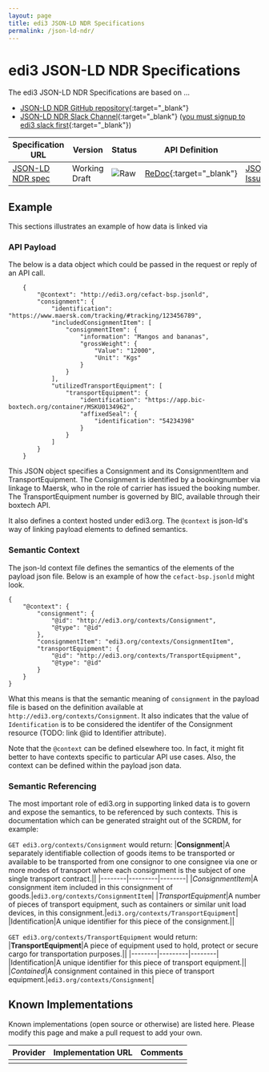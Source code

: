 ```yaml
---
layout: page
title: edi3 JSON-LD NDR Specifications
permalink: /json-ld-ndr/
---
```


# edi3 JSON-LD NDR Specifications

The edi3 JSON-LD NDR Specifications are based on ...

* [JSON-LD NDR GitHub repository](https://github.com/edi3/edi3-json-ld-ndr){:target="_blank"}
* [JSON-LD NDR Slack Channel](https://edi3.slack.com/messages/spec-json-ld-ndr/){:target="_blank"} ([you must signup to edi3 slack first](https://join.slack.com/t/edi3/shared_invite/enQtNTY5OTkzMjQ0NjcyLTM1MzYyNjg5M2RlMWIyZjUzMDBlNWQ3OWIyZTNhMDhhN2UzYjIyMjk4M2VhM2ViNzhhM2Y1OWE0Y2FhYTc1ZTg){:target="_blank"})

| Specification URL | Version | Status | API Definition | Issues List |
| ----------------- | ------  | ------ | -------------- | ----------- |
| [JSON-LD NDR spec](//edi3.org/specs/edi3-json-ld-ndr/master/) | Working Draft | ![Raw](//rfc.unprotocols.org/spec:2/COSS/raw.svg) | [ReDoc](//edi3.org/specs/edi3-json-ld-ndr/master/redoc-static.html){:target="_blank"} |  [JSON-LD NDR Issues](https://github.com/edi3/edi3-json-ld-ndr/issues){:target="_blank"}  |


## Example
This sections illustrates an example of how data is linked via 

### API Payload
The below is a data object which could be passed in the request or reply of an API call. 

```
	{
		"@context": "http://edi3.org/cefact-bsp.jsonld",
		"consignment": {
			"identification": "https://www.maersk.com/tracking/#tracking/123456789",
			"includedConsignmentItem": [
				"consignmentItem": {
					"information": "Mangos and bananas",
					"grossWeight": {
						"Value": "12000",
						"Unit": "Kgs"
					}
				}
			],
			"utilizedTransportEquipment": [
				"transportEquipment": {
					"identification": "https://app.bic-boxtech.org/container/MSKU0134962",
					"affixedSeal": {
						"identification": "54234398"
					}
				}
			]
		}
	}
```

This JSON object specifies a Consignment and its ConsignmentItem and TransportEquipment. The Consignment is identified by a bookingnumber via linkage to Maersk, who in the role of carrier has issued the booking number. The TransportEquipment number is governed by BIC, available through their boxtech API. 

It also defines a context hosted under edi3.org. The `@context` is json-ld's way of linking payload elements to defined semantics. 

### Semantic Context
The json-ld context file defines the semantics of the elements of the payload json file. Below is an example of how the `cefact-bsp.jsonld` might look. 

```
{
	"@context": {
		"consignment": { 
			"@id": "http://edi3.org/contexts/Consignment",  
			"@type": "@id" 
		},
		"consignmentItem": "edi3.org/contexts/ConsignmentItem",
		"transportEquipment": {
			"@id": "http://edi3.org/contexts/TransportEquipment", 
			"@type": "@id" 
		}
	}
}
```
What this means is that the semantic meaning of `consignment` in the payload file is based on the definition available at `http://edi3.org/contexts/Consignment`. It also indicates that the value of `Identification` is to be considered the identifer of the Consignment resource (TODO: link @id to Identifier attribute).

Note that the `@context` can be defined elsewhere too. In fact, it might fit better to have contexts specific to particular API use cases. Also, the context can be defined within the payload json data. 

### Semantic Referencing
The most important role of edi3.org in supporting linked data is to govern and expose the semantics, to be referenced by such contexts. This is documentation which can be generated straight out of the SCRDM, for example:

`GET edi3.org/contexts/Consignment` would return:
|**Consignment**|A separately identifiable collection of goods items to be transported or available to be transported from one consignor to one consignee via one or more modes of transport where each consignment is the subject of one single transport contract.||
|--------|---------|--------|
|*ConsignmentItem*|A consignment item included in this consignment of goods.|`edi3.org/contexts/ConsignmentItem`|
|*TransportEquipment*|A number of pieces of transport equipment, such as containers or similar unit load devices, in this consignment.|`edi3.org/contexts/TransportEquipment`|
|Identification|A unique identifier for this piece of the consignment.||

`GET edi3.org/contexts/TransportEquipment` would return:
|**TransportEquipment**|A piece of equipment used to hold, protect or secure cargo for transportation purposes.||
|--------|---------|--------|
|Identification|A unique identifier for this piece of transport equipment.||
|*Contained*|A consignment contained in this piece of transport equipment.|`edi3.org/contexts/Consignment`|


## Known Implementations

Known implementations (open source or otherwise) are listed here.  Please modify this page and make a pull request to add your own.

|Provider|Implementation URL|Comments|
|--------|------------------|--------|
|  |  |  |

